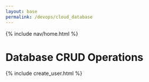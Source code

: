 ```yaml
---
layout: base
permalink: /devops/cloud_database
---
```


{% include nav/home.html %}

# Database CRUD Operations

{% include create_user.html %}